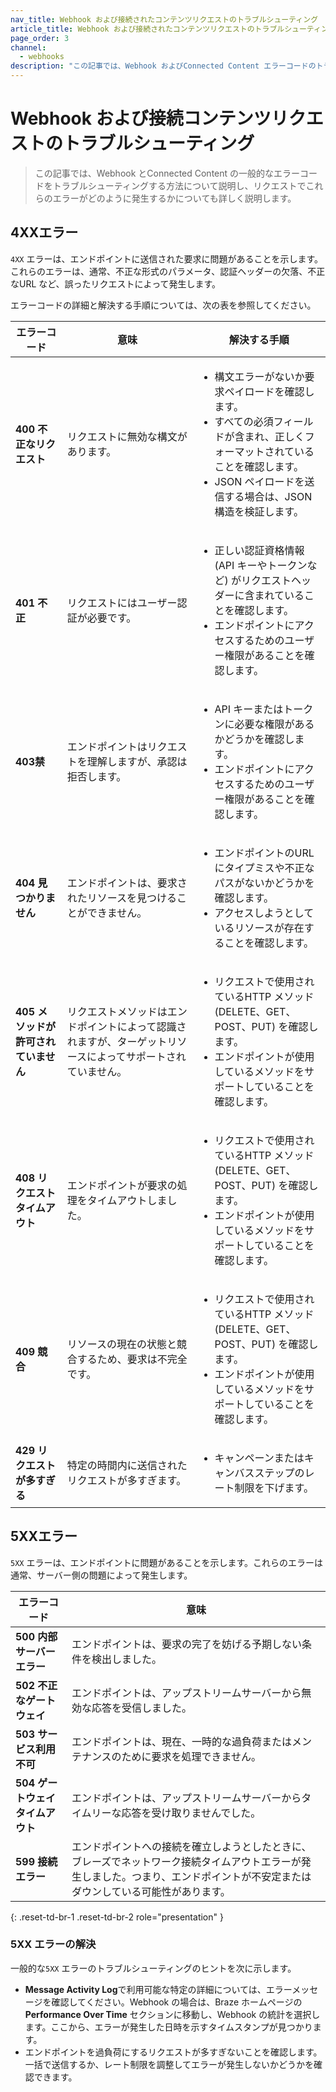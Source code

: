 ```yaml
---
nav_title: Webhook および接続されたコンテンツリクエストのトラブルシューティング
article_title: Webhook および接続されたコンテンツリクエストのトラブルシューティング
page_order: 3
channel:
  - webhooks
description: "この記事では、Webhook およびConnected Content エラーコードのトラブルシューティング方法について説明します。エラーの内容と、エラーを解決する手順についても説明します。"
---
```


# Webhook および接続コンテンツリクエストのトラブルシューティング

> この記事では、Webhook とConnected Content の一般的なエラーコードをトラブルシューティングする方法について説明し、リクエストでこれらのエラーがどのように発生するかについても詳しく説明します。

## 4XXエラー

`4XX` エラーは、エンドポイントに送信された要求に問題があることを示します。これらのエラーは、通常、不正な形式のパラメータ、認証ヘッダーの欠落、不正なURL など、誤ったリクエストによって発生します。

エラーコードの詳細と解決する手順については、次の表を参照してください。

<style>
table td {
    word-break: break-word;
}
</style>

<table>
  <thead>
    <tr>
      <th>エラーコード</th>
      <th>意味</th>
      <th>解決する手順</th>
    </tr>
  </thead>
  <tbody>
    <tr>
      <td><b>400 不正なリクエスト</b></td>
      <td>リクエストに無効な構文があります。</td>
      <td>
        <ul>
          <li>構文エラーがないか要求ペイロードを確認します。</li>
          <li>すべての必須フィールドが含まれ、正しくフォーマットされていることを確認します。</li>
          <li>JSON ペイロードを送信する場合は、JSON 構造を検証します。</li>
        </ul>
      </td>
    </tr>
    <tr>
      <td><b>401 不正</b></td>
      <td>リクエストにはユーザー認証が必要です。</td>
      <td>
        <ul>
          <li>正しい認証資格情報(API キーやトークンなど) がリクエストヘッダーに含まれていることを確認します。</li>
          <li>エンドポイントにアクセスするためのユーザー権限があることを確認します。</li>
        </ul>
      </td>
    </tr>
    <tr>
      <td><b>403禁</b></td>
      <td>エンドポイントはリクエストを理解しますが、承認は拒否します。</td>
      <td>
        <ul>
          <li>API キーまたはトークンに必要な権限があるかどうかを確認します。</li>
          <li>エンドポイントにアクセスするためのユーザー権限があることを確認します。</li>
        </ul>
      </td>
    </tr>
    <tr>
      <td><b>404 見つかりません</b></td>
      <td>エンドポイントは、要求されたリソースを見つけることができません。</td>
      <td>
        <ul>
          <li>エンドポイントのURL にタイプミスや不正なパスがないかどうかを確認します。</li>
          <li>アクセスしようとしているリソースが存在することを確認します。</li>
        </ul>
      </td>
    </tr>
    <tr>
      <td><b>405 メソッドが許可されていません</b></td>
      <td>リクエストメソッドはエンドポイントによって認識されますが、ターゲットリソースによってサポートされていません。</td>
      <td>
        <ul>
          <li>リクエストで使用されているHTTP メソッド(DELETE、GET、POST、PUT) を確認します。</li>
          <li>エンドポイントが使用しているメソッドをサポートしていることを確認します。</li>
        </ul>
      </td>
    </tr>
    <tr>
      <td><b>408 リクエストタイムアウト</b></td>
      <td>エンドポイントが要求の処理をタイムアウトしました。</td>
      <td>
        <ul>
          <li>リクエストで使用されているHTTP メソッド(DELETE、GET、POST、PUT) を確認します。</li>
          <li>エンドポイントが使用しているメソッドをサポートしていることを確認します。</li>
        </ul>
      </td>
    </tr>
    <tr>
      <td><b>409 競合</b></td>
      <td>リソースの現在の状態と競合するため、要求は不完全です。</td>
      <td>
        <ul>
          <li>リクエストで使用されているHTTP メソッド(DELETE、GET、POST、PUT) を確認します。</li>
          <li>エンドポイントが使用しているメソッドをサポートしていることを確認します。</li>
        </ul>
      </td>
    </tr>
    <tr>
      <td><b>429 リクエストが多すぎる</b></td>
      <td>特定の時間内に送信されたリクエストが多すぎます。</td>
      <td>
        <ul>
          <li>キャンペーンまたはキャンバスステップのレート制限を下げます。</li>
        </ul>
      </td>
    </tr>
  </tbody>
</table>

## 5XXエラー

`5XX` エラーは、エンドポイントに問題があることを示します。これらのエラーは通常、サーバー側の問題によって発生します。

| エラーコード                    | 意味                                                                                                                                         |
|-------------------------------|-------------------------------------------------------------------------------------------------------------------------------------------------------|
| **500 内部サーバーエラー** | エンドポイントは、要求の完了を妨げる予期しない条件を検出しました。                                                       |
| **502 不正なゲートウェイ**           | エンドポイントは、アップストリームサーバーから無効な応答を受信しました。                                                                                   |
| **503 サービス利用不可**   | エンドポイントは、現在、一時的な過負荷またはメンテナンスのために要求を処理できません。                                                    |
| **504 ゲートウェイタイムアウト**       | エンドポイントは、アップストリームサーバーからタイムリーな応答を受け取りませんでした。                                                                               |
| **599 接続エラー**      | エンドポイントへの接続を確立しようとしたときに、ブレーズでネットワーク接続タイムアウトエラーが発生しました。つまり、エンドポイントが不安定またはダウンしている可能性があります。 |
{: .reset-td-br-1 .reset-td-br-2 role="presentation" }

### 5XX エラーの解決

一般的な`5XX` エラーのトラブルシューティングのヒントを次に示します。

- **Message Activity Log**で利用可能な特定の詳細については、エラーメッセージを確認してください。Webhook の場合は、Braze ホームページの**Performance Over Time** セクションに移動し、Webhook の統計を選択します。ここから、エラーが発生した日時を示すタイムスタンプが見つかります。
- エンドポイントを過負荷にするリクエストが多すぎないことを確認します。一括で送信するか、レート制限を調整してエラーが発生しないかどうかを確認できます。
